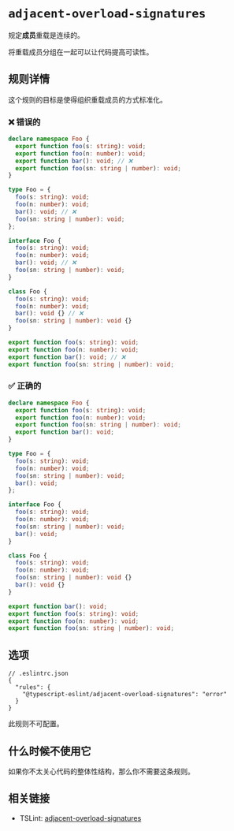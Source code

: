 # `adjacent-overload-signatures`

规定**成员**重载是连续的。

将重载成员分组在一起可以让代码提高可读性。

## 规则详情

这个规则的目标是使得组织重载成员的方式标准化。

### ❌ 错误的

```ts
declare namespace Foo {
  export function foo(s: string): void;
  export function foo(n: number): void;
  export function bar(): void; // ❌
  export function foo(sn: string | number): void;
}

type Foo = {
  foo(s: string): void;
  foo(n: number): void;
  bar(): void; // ❌
  foo(sn: string | number): void;
};

interface Foo {
  foo(s: string): void;
  foo(n: number): void;
  bar(): void; // ❌
  foo(sn: string | number): void;
}

class Foo {
  foo(s: string): void;
  foo(n: number): void;
  bar(): void {} // ❌
  foo(sn: string | number): void {}
}

export function foo(s: string): void;
export function foo(n: number): void;
export function bar(): void; // ❌
export function foo(sn: string | number): void;
```

### ✅ 正确的

```ts
declare namespace Foo {
  export function foo(s: string): void;
  export function foo(n: number): void;
  export function foo(sn: string | number): void;
  export function bar(): void;
}

type Foo = {
  foo(s: string): void;
  foo(n: number): void;
  foo(sn: string | number): void;
  bar(): void;
};

interface Foo {
  foo(s: string): void;
  foo(n: number): void;
  foo(sn: string | number): void;
  bar(): void;
}

class Foo {
  foo(s: string): void;
  foo(n: number): void;
  foo(sn: string | number): void {}
  bar(): void {}
}

export function bar(): void;
export function foo(s: string): void;
export function foo(n: number): void;
export function foo(sn: string | number): void;
```

## 选项

```jsonc
// .eslintrc.json
{
  "rules": {
    "@typescript-eslint/adjacent-overload-signatures": "error"
  }
}
```

此规则不可配置。

## 什么时候不使用它

如果你不太关心代码的整体性结构，那么你不需要这条规则。

## 相关链接

- TSLint: [adjacent-overload-signatures](https://palantir.github.io/tslint/rules/adjacent-overload-signatures/)
